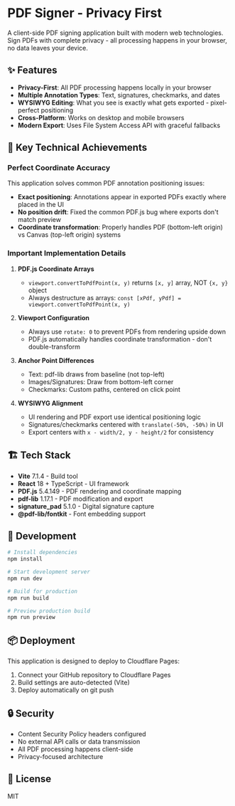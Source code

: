 # PDF Signer - Privacy First

A client-side PDF signing application built with modern web technologies. Sign PDFs with complete privacy - all processing happens in your browser, no data leaves your device.

## ✨ Features

- **Privacy-First**: All PDF processing happens locally in your browser
- **Multiple Annotation Types**: Text, signatures, checkmarks, and dates
- **WYSIWYG Editing**: What you see is exactly what gets exported - pixel-perfect positioning
- **Cross-Platform**: Works on desktop and mobile browsers
- **Modern Export**: Uses File System Access API with graceful fallbacks

## 🎯 Key Technical Achievements

### Perfect Coordinate Accuracy
This application solves common PDF annotation positioning issues:

- **Exact positioning**: Annotations appear in exported PDFs exactly where placed in the UI
- **No position drift**: Fixed the common PDF.js bug where exports don't match preview
- **Coordinate transformation**: Properly handles PDF (bottom-left origin) vs Canvas (top-left origin) systems

### Important Implementation Details

1. **PDF.js Coordinate Arrays**
   - `viewport.convertToPdfPoint(x, y)` returns `[x, y]` array, NOT `{x, y}` object
   - Always destructure as arrays: `const [xPdf, yPdf] = viewport.convertToPdfPoint(x, y)`

2. **Viewport Configuration**
   - Always use `rotate: 0` to prevent PDFs from rendering upside down
   - PDF.js automatically handles coordinate transformation - don't double-transform

3. **Anchor Point Differences**
   - Text: pdf-lib draws from baseline (not top-left)
   - Images/Signatures: Draw from bottom-left corner
   - Checkmarks: Custom paths, centered on click point

4. **WYSIWYG Alignment**
   - UI rendering and PDF export use identical positioning logic
   - Signatures/checkmarks centered with `translate(-50%, -50%)` in UI
   - Export centers with `x - width/2, y - height/2` for consistency

## 🏗️ Tech Stack

- **Vite** 7.1.4 - Build tool
- **React** 18 + TypeScript - UI framework
- **PDF.js** 5.4.149 - PDF rendering and coordinate mapping
- **pdf-lib** 1.17.1 - PDF modification and export
- **signature_pad** 5.1.0 - Digital signature capture
- **@pdf-lib/fontkit** - Font embedding support

## 🚀 Development

```bash
# Install dependencies
npm install

# Start development server
npm run dev

# Build for production
npm run build

# Preview production build
npm run preview
```

## 📦 Deployment

This application is designed to deploy to Cloudflare Pages:

1. Connect your GitHub repository to Cloudflare Pages
2. Build settings are auto-detected (Vite)
3. Deploy automatically on git push

## 🔒 Security

- Content Security Policy headers configured
- No external API calls or data transmission
- All PDF processing happens client-side
- Privacy-focused architecture

## 📄 License

MIT